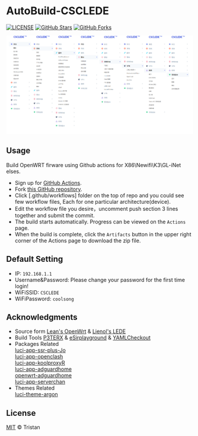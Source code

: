 # AutoBuild-CSCLEDE

[![LICENSE](https://img.shields.io/github/license/mashape/apistatus.svg?style=flat-square&label=LICENSE)](https://github.com/wubin2/AutoBuild-CSCLEDE/blob/master/LICENSE)
[![GitHub Stars](https://img.shields.io/github/stars/wubin2/AutoBuild-CSCLEDE.svg?style=flat-square&label=Stars)](https://github.com/wubin2/AutoBuild-CSCLEDE/stargazers)
[![GitHub Forks](https://img.shields.io/github/forks/wubin2/AutoBuild-CSCLEDE.svg?style=flat-square&label=Forks)](https://github.com/wubin2/AutoBuild-CSCLEDE/fork)

![MENU](docs/menu.png)  

## Usage 

Build OpenWRT firware using Github actions for X86\Newifi\K3\GL-iNet elses.  

- Sign up for [GitHub Actions](https://github.com/features/actions/signup). 
- Fork [this GitHub repository](https://github.com/wubin2/AutoBuild-CSCLEDE). 
- Click [.github/workflows] folder on the top of repo and you could see few workflow files, Each for one particular architecture(device). 
- Edit the workflow file you desire，uncomment push section 3 lines together and submit the commit. 
- The build starts automatically. Progress can be viewed on the `Actions` page. 
- When the build is complete, click the `Artifacts` button in the upper right corner of the Actions page to download the zip file. 

## Default Setting  

- IP: `192.168.1.1`  
- Username&Password: Please change your password for the first time login!  
- WiFiSSID: `CSCLEDE`  
- WiFiPassword: `coolsong`  

## Acknowledgments

- Source form [Lean's OpenWrt](https://github.com/coolsnowwolf/lede) & [Lienol's LEDE](https://github.com/Lienol/lean-lede)  
- Build Tools [P3TERX](https://github.com/P3TERX/Actions-OpenWrt) & [eSirplayground](https://github.com/esirplayground/AutoBuild-OpenWrt) & [YAMLCheckout](http://www.yamllint.com/)   
- Packages Related  
[luci-app-ssr-plus-Jo](https://github.com/Leo-Jo-My/luci-app-ssr-plus-Jo)  
[luci-app-openclash](https://github.com/vernesong/OpenClash)  
[luci-app-koolproxyR](https://github.com/tzxiaozhen88/luci-app-koolproxyR)  
[luci-app-adguardhome](https://github.com/rufengsuixing/luci-app-adguardhome)  
[openwrt-adguardhome](https://github.com/happyzhang1995/openwrt-adguardhome)  
[luci-app-serverchan](https://github.com/tty228/luci-app-serverchan)  
- Themes Related  
[luci-theme-argon](https://github.com/jerrykuku/luci-theme-argon)   

## License

[MIT](https://github.com/wubin2/AutoBuild-CSCLEDE/edit/master/LICENSE) © Tristan
